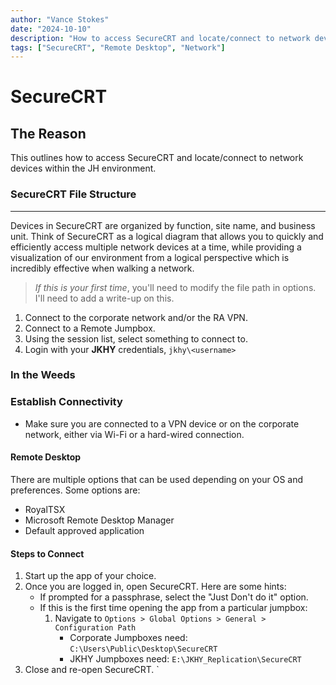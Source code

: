 ```yaml
---
author: "Vance Stokes"
date: "2024-10-10"
description: "How to access SecureCRT and locate/connect to network devices within the JH environment."
tags: ["SecureCRT", "Remote Desktop", "Network"]
---
```


# SecureCRT

## The Reason

This outlines how to access SecureCRT and locate/connect to network devices within the JH environment.

### SecureCRT File Structure
---
Devices in SecureCRT are organized by function, site name, and business unit. Think of SecureCRT as a logical diagram that allows you to quickly and efficiently access multiple network devices at a time, while providing a visualization of our environment from a logical perspective which is incredibly effective when walking a network.

> *If this is your first time*, you'll need to modify the file path in options. I'll need to add a write-up on this.

1. Connect to the corporate network and/or the RA VPN.
2. Connect to a Remote Jumpbox.
3. Using the session list, select something to connect to.
4. Login with your **JKHY** credentials, `jkhy\<username>`

### In the Weeds

### Establish Connectivity

- Make sure you are connected to a VPN device or on the corporate network, either via Wi-Fi or a hard-wired connection.

#### Remote Desktop

There are multiple options that can be used depending on your OS and preferences. Some options are:

- RoyalTSX
- Microsoft Remote Desktop Manager
- Default approved application

#### Steps to Connect

1. Start up the app of your choice.
2. Once you are logged in, open SecureCRT. Here are some hints:
    - If prompted for a passphrase, select the "Just Don't do it" option.
    - If this is the first time opening the app from a particular jumpbox:
        1. Navigate to `Options > Global Options > General > Configuration Path`
            - Corporate Jumpboxes need: `C:\Users\Public\Desktop\SecureCRT`
            - JKHY Jumpboxes need: `E:\JKHY_Replication\SecureCRT`
3. Close and re-open SecureCRT.
`